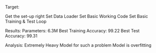 Target:

Get the set-up right
Set Data Loader
Set Basic Working Code
Set Basic Training  & Test Loop

Results:
Parameters: 6.3M
Best Training Accuracy: 99.22
Best Test Accuracy: 99.31

Analysis:
Extremely Heavy Model for such a problem
Model is overfitting
